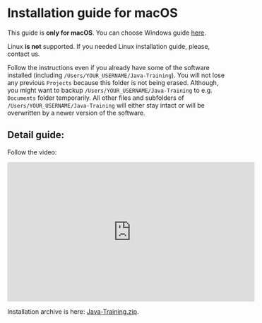 Installation guide for macOS
============================

This guide is **only for macOS**.
You can choose Windows guide [here](../).

Linux **is not** supported. If you needed Linux installation guide, please, contact us.

Follow the instructions even if you already have some of the software installed
(including `/Users/YOUR_USERNAME/Java-Training`). You will not lose any previous `Projects` because this folder is not being erased.
Although, you might want to backup `/Users/YOUR_USERNAME/Java-Training` to e.g. `Documents` folder temporarily.
All other files and subfolders of `/Users/YOUR_USERNAME/Java-Training` will either stay intact or will be overwritten by a newer version of the software.



<a id="detailni">Detail guide:</a>
-------------------------------------
Follow the video:

<iframe width="560" height="315"
	src="https://www.youtube.com/embed/PmgJeo8iiK0"
	frameborder="0"
	allowfullscreen></iframe>

Installation archive is here: [Java-Training.zip](https://github.com/czechitas/java-install/releases/download/2020-jaro/ultimate/mac/Java-Training.zip).

